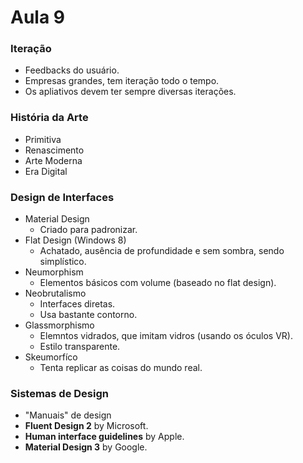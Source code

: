 # Aula 9

### Iteração
* Feedbacks do usuário.
* Empresas grandes, tem iteração todo o tempo.
* Os apliativos devem ter sempre diversas iterações.

### História da Arte
* Primitiva
* Renascimento
* Arte Moderna
* Era Digital

### Design de Interfaces
  * Material Design
    * Criado para padronizar.
  * Flat Design (Windows 8)
    * Achatado, ausência de profundidade e sem sombra, sendo simplístico.
  * Neumorphism
    * Elementos básicos com volume (baseado no flat design).
  * Neobrutalismo
    * Interfaces diretas.
    * Usa bastante contorno.
  * Glassmorphismo
    * Elemntos vidrados, que imitam vidros (usando os óculos VR).
    * Estilo transparente.
  * Skeumorfíco
    * Tenta replicar as coisas do mundo real.

### Sistemas de Design
* "Manuais" de design
* **Fluent Design 2** by Microsoft.
* **Human interface guidelines** by Apple.
* **Material Design 3** by Google.